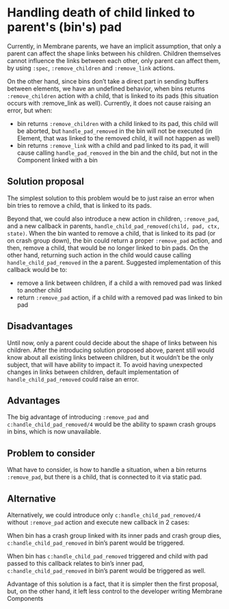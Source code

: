 # Handling death of child linked to parent's (bin's) pad

Currently, in Membrane parents, we have an implicit assumption, that only a parent can affect the shape links between his children. Children themselves cannot influence the links between each other, only parent can affect them, by using `:spec`, `:remove_children` and `:remove_link` actions.

On the other hand, since bins don’t take a direct part in sending buffers between elements, we have an undefined behavior, when bins returns `:remove_children` action with a child, that is linked to its pads (this situation occurs with :remove_link as well). Currently, it does not cause raising an error, but when:

- bin returns `:remove_children` with a child linked to its pad, this child will be aborted, but `handle_pad_removed` in the bin will not be executed (in Element, that was linked to the removed child, it will not happen as well)
- bin returns `:remove_link` with a child and pad linked to its pad, it will cause calling `handle_pad_removed` in the bin and the child, but not in the Component linked with a bin

## Solution proposal

The simplest solution to this problem would be to just raise an error when bin tries to remove a child, that is linked to its pads.

Beyond that, we could also introduce a new action in children, `:remove_pad`, and a new callback in parents, `handle_child_pad_removed(child, pad, ctx, state)`. When the bin wanted to remove a child, that is linked to its pad (or on crash group down), the bin could return a proper `:remove_pad` action, and then, remove a child, that would be no longer linked to bin pads. On the other hand, returning such action in the child would cause calling `handle_child_pad_removed` in the a parent. Suggested implementation of this callback would be to:

- remove a link between children, if a child a with removed pad was linked to another child
- return `:remove_pad` action, if a child with a removed pad was linked to bin pad

## Disadvantages

Until now, only a parent could decide about the shape of links between his children. After the introducing solution proposed above, parent still would know about all existing links between children, but it wouldn’t be the only subject, that will have ability to impact it. To avoid having unexpected changes in links between children, default implementation of `handle_child_pad_removed` could raise an error.

## Advantages

The big advantage of introducing `:remove_pad` and `c:handle_child_pad_removed/4` would be the ability to spawn crash groups in bins, which is now unavailable.

## Problem to consider

What have to consider, is how to handle a situation, when a bin returns `:remove_pad`, but there is a child, that is connected to it via static pad.

## Alternative

Alternatively, we could introduce only `c:handle_child_pad_removed/4` without `:remove_pad` action and execute new callback in 2 cases:

When bin has a crash group linked with its inner pads and crash group dies, `c:handle_child_pad_removed` in bin’s parent would be triggered.

When bin has `c:handle_child_pad_removed` triggered and child with pad passed to this callback relates to bin’s inner pad, `c:handle_child_pad_removed` in bin’s parent would be triggered as well.

Advantage of this solution is a fact, that it is simpler then the first proposal, but, on the other hand, it left less control to the developer writing Membrane Components
